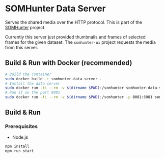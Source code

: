 # SOMHunter Data Server
Serves the shared media over the HTTP protocol. This is part of the [SOMHunter](https://github.com/siret-junior/somhunter) project.

Currently this server just provided thumbnails and frames of selected frames for the given dataset. The `somhunter-ui` project requests the media from this server.

## **Build & Run with Docker (recommended)**

```sh
# Build the container
sudo docker build -t somhunter-data-server .
# Install the data server
sudo docker run -ti --rm -v $(dirname $PWD):/somhunter somhunter-data-server:latest sh install.sh
# Run it on the port 8081
sudo docker run -ti --rm -v $(dirname $PWD):/somhunter -p 8081:8081 somhunter-data-server:latest sh run.sh
```

## **Build & Run**

### Prerequisites
- Node.js 

```sh
npm install
npm run start
```

